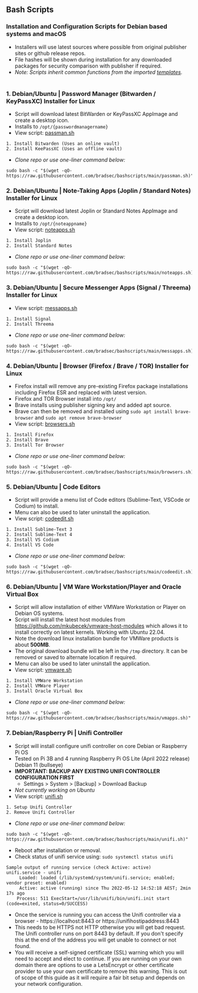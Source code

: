## Bash Scripts
### Installation and Configuration Scripts for Debian based systems and macOS
* Installers will use latest sources where possible from original publisher sites or github release repos.
* File hashes will be shown during installation for any downloaded packages for security comparison with publisher if required.
* *Note: Scripts inherit common functions from the imported <a href="https://github.com/bradsec/bashscripts/tree/main/templates" target="_blank">templates</a>.*
<br/><br/>

### 1. Debian/Ubuntu | Password Manager (Bitwarden / KeyPassXC) Installer for Linux
* Script will download latest BitWarden or KeyPassXC AppImage and create a desktop icon.  
* Installs to `/opt/{passwordmanagername}`
* View script: <a href="https://github.com/bradsec/bashscripts/tree/main/passman.sh" target="_blank">passman.sh</a>
```terminal
1. Install Bitwarden (Uses an online vault)
2. Install KeePassXC (Uses an offline vault)
```
* *Clone repo or use one-liner command below:*
```terminal
sudo bash -c "$(wget -qO- https://raw.githubusercontent.com/bradsec/bashscripts/main/passman.sh)"
```

### 2. Debian/Ubuntu | Note-Taking Apps (Joplin / Standard Notes) Installer for Linux
* Script will download latest Joplin or Standard Notes AppImage and create a desktop icon.  
* Installs to `/opt/{noteappname}`
* View script: <a href="https://github.com/bradsec/bashscripts/tree/main/noteapps.sh" target="_blank">noteapps.sh</a>
```terminal
1. Install Joplin
2. Install Standard Notes
```
* *Clone repo or use one-liner command below:*
```terminal
sudo bash -c "$(wget -qO- https://raw.githubusercontent.com/bradsec/bashscripts/main/noteapps.sh)"
```

### 3. Debian/Ubuntu | Secure Messenger Apps (Signal / Threema) Installer for Linux
* View script: <a href="https://github.com/bradsec/bashscripts/tree/main/messapps.sh" target="_blank">messapps.sh</a>
```terminal
1. Install Signal
2. Install Threema
```
* *Clone repo or use one-liner command below:*
```terminal
sudo bash -c "$(wget -qO- https://raw.githubusercontent.com/bradsec/bashscripts/main/messapps.sh)"
```

### 4. Debian/Ubuntu | Browser (Firefox / Brave / TOR) Installer for Linux
* Firefox install will remove any pre-existing Firefox package installations including Firefox ESR and replaced with latest version.  
* Firefox and TOR Browser install into `/opt/`
* Brave installs using publisher signing key and added apt source.
* Brave can then be removed and installed using `sudo apt install brave-browser` and `sudo apt remove brave-browser`  
* View script: <a href="https://github.com/bradsec/bashscripts/tree/main/browsers.sh" target="_blank">browsers.sh</a>
```terminal
1. Install Firefox
2. Install Brave
3. Install Tor Browser
```
* *Clone repo or use one-liner command below:*
```terminal
sudo bash -c "$(wget -qO- https://raw.githubusercontent.com/bradsec/bashscripts/main/browsers.sh)"
```

### 5. Debian/Ubuntu | Code Editors
* Script will provide a menu list of Code editors (Sublime-Text, VSCode or Codium) to install.
* Menu can also be used to later uninstall the application.  
* View script: <a href="https://github.com/bradsec/bashscripts/tree/main/codeedit.sh" target="_blank">codeedit.sh</a>
```terminal
1. Install Sublime-Text 3
2. Install Sublime-Text 4
3. Install VS Codium
4. Install VS Code
```
* *Clone repo or use one-liner command below:*
```terminal
sudo bash -c "$(wget -qO- https://raw.githubusercontent.com/bradsec/bashscripts/main/codeedit.sh)"
```

### 6. Debian/Ubuntu | VM Ware Workstation/Player and Oracle Virtual Box
* Script will allow installation of either VMWare Workstation or Player on Debian OS systems.
* Script will install the latest host modules from https://github.com/mkubecek/vmware-host-modules which allows it to install correctly on latest kernels. Working with Ubuntu 22.04.
* Note the download linux installation bundle for VMWare products is about **500MB**.  
* The original download bundle will be left in the `/tmp` directory. It can be removed or saved to alternate location if required.
* Menu can also be used to later uninstall the application. 
* View script: <a href="https://github.com/bradsec/bashscripts/tree/main/vmapps.sh" target="_blank">vmware.sh</a>
```terminal
1. Install VMWare Workstation
2. Install VMWare Player
3. Install Oracle Virtual Box
```
* *Clone repo or use one-liner command below:*
```terminal
sudo bash -c "$(wget -qO- https://raw.githubusercontent.com/bradsec/bashscripts/main/vmapps.sh)"
```

### 7. Debian/Raspberry Pi | Unifi Controller
* Script will install configure unifi controller on core Debian or Raspberry Pi OS
* Tested on Pi 3B and 4 running Raspberry Pi OS Lite (April 2022 release) Debian 11 (bullseye)
* **IMPORTANT: BACKUP ANY EXISTING UNIFI CONTROLLER CONFIGURATION FIRST**
  * Settings > System > [Backup] > Download Backup
* *Not currently working on Ubuntu*
* View script: <a href="https://github.com/bradsec/bashscripts/tree/main/unifi.sh" target="_blank">unifi.sh</a>
```terminal
1. Setup Unifi Controller
2. Remove Unifi Controller
```
* *Clone repo or use one-liner command below:*
```terminal
sudo bash -c "$(wget -qO- https://raw.githubusercontent.com/bradsec/bashscripts/main/unifi.sh)"
```

* Reboot after installation or removal.  
* Check status of unifi service using: `sudo systemctl status unifi`  
```terminal
Sample output of running service (check Active: active)
unifi.service - unifi
     Loaded: loaded (/lib/systemd/system/unifi.service; enabled; vendor preset: enabled)
     Active: active (running) since Thu 2022-05-12 14:52:18 AEST; 2min 17s ago
    Process: 511 ExecStart=/usr/lib/unifi/bin/unifi.init start (code=exited, status=0/SUCCESS)
```
* Once the service is running you can access the Unifi controller via a browser - https://localhost:8443 or https://unifihostipaddress:8443
* This needs to be HTTPS not HTTP otherwise you will get bad request. The Unifi controller runs on port 8443 by default. If you don't specify this at the end of the address you will get unable to connect or not found. 
* You will receive a self-signed certificate (SSL) warning which you will need to accept and elect to continue. If you are running on your own domain there are options to use a LetsEncrypt or other certificate provider to use your own certificate to remove this warning. This is out of scope of this guide as it will require a fair bit setup and depends on your network configuration.  
